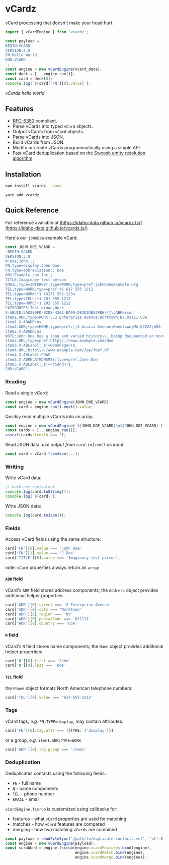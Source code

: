 # vCardz
vCard processing that doesn't make your head hurt.

```typescript
import { vCardEngine } from 'vcardz';

const payload = `
BEGIN:VCARD
VERSION:4.0
FN:Hello World
END:VCARD
`;
const engine = new vCardEngine(vcard_data);
const deck = [...engine.run()];
const card = deck[0];
console.log(`${card['FN'][0].value}`);
```
*vCardz hello world*

## Features
* [RFC-6350](https://www.rfc-editor.org/rfc/rfc6350.html) compliant.
* Parse vCards into typed `vCard` objects.
* Output vCards from `vCard` objects.
* Parse vCards into JSON.
* Build vCards from JSON.
* Modify or create vCards programmatically using a simple API.
* Fast vCard deduplication based on the [Swoosh entity resolution algorithm](http://infolab.stanford.edu/serf/swoosh_vldbj.pdf). 

## Installation
```sh
npm install vcardz --save
```

```shell
yarn add vcardz
```

## Quick Reference
Full reference available at [https://idaho-data.github.io/vcardz.ts/](https://idaho-data.github.io/vcardz.ts/)

Here's our `johnDoe` example vCard.
```typescript
const JOHN_DOE_VCARD = 
`BEGIN:VCARD
VERSION:3.0
N:Doe;John;;;
FN;type=display:John Doe
FN;type=abbreviation:J Doe
ORG:Example.com Inc.;
TITLE:Imaginary test person
EMAIL;type=INTERNET;type=WORK;type=pref:johnDoe@example.org
TEL;type=WORK;type=pref:+1 617 555 1212
TEL;type=WORK:+1 (617) 555-1234
TEL;type=CELL:+1 781 555 1212
TEL;type=HOME:+1 202 555 1212
CATEGORIES:Test group,Work
X-ABUID:5AD380FD-B2DE-4261-BA99-DE1D1DB52FBE\\\\:ABPerson
item1.ADR;type=WORK:;;2 Enterprise Avenue;Worktown;NY;01111;USA
item1.X-ABADR:us
item2.ADR;type=HOME;type=pref:;;3 Acacia Avenue;Hoemtown;MA;02222;USA
item2.X-ABADR:us
NOTE:John Doe has a long and varied history\\, being documented on more police files that anyone else. Reports of his death are alas numerous.
item3.URL;type=pref:http\\://www.example.com/doe
item3.X-ABLabel:_$!<HomePage>!$_
item4.URL:http\\://www.example.com/Joe/foaf.df
item4.X-ABLabel:FOAF
item5.X-ABRELATEDNAMES;type=pref:Jane Doe
item5.X-ABLabel:_$!<Friend>!$_
END:VCARD`;
```

### Reading

Read a single vCard:
```typescript
const engine = new vCardEngine(JOHN_DOE_VCARD);
const card = engine.run().next().value;
```

Quickly read multiple vCards into an array:
```typescript
const engine = new vCardEngine(`${JOHN_DOE_VCARD}\n${JOHN_DOE_VCARD}`);
const cards = [...engine.run()];
assert(cards.length === 2);
```

Read JSON data: *use output from `card.toJson()` as input*
```typescript
const card = vCard.fromJson(...);
```

### Writing
Write vCard data:
```typescript
// both are equivalent
console.log(card.toString());
console.log(`${card}`);
```

Write JSON data:
```typescript
console.log(card.toJson());
```


### Fields
Access vCard fields using the same structure:
```typescript
card['FN'][0].value === 'John Doe'
card['FN'][1].value === 'J Doe'
card['TITLE'][0].value === 'Imaginary test person';
```
note: `vCard` properties always return an `array`

#### `ADR` field
vCard's `ADR` field stores address components; the `Address` object provides additional helper properties:
```typescript
card['ADR'][0].street === `2 Enterprise Avenue`
card['ADR'][0].city === 'Worktown'
card['ADR'][0].region === 'NY'
card['ADR'][0].postalCode === '011111'
card['ADR'][0].country === 'USA'
```

#### `N` field
vCard's `N` field stores name components; the `Name` object provides additional helper properties: 
```typescript
card['N'][0].first === 'John'
card['N'][0].last === 'Doe'
```

#### `TEL` field
the `Phone` object formats North American telephone numbers:
```typescript
card['TEL'][0].value === '617-555-1212'
```


### Tags
vCard tags, *e.g.* `FN;TYPE=display`, may contain attributes:
```typescript
card['FN'][0].tag.attr === [{TYPE: ['display']}]
```

or a group, *e.g.* `item1.ADR;TYPE=WORK`
```typescript
card['ADR'][0].tag.group === 'item1'
```

### Deduplication
Deduplicates contacts using the following fields:
* `FN` - full name
* `N` - name components
* `TEL` - phone number
* `EMAIL` - email

`vCardEngine.fscrub` is customized using callbacks for:
* features - what `vCard` properties are used for matching
* matches - how `vCard` features are compared
* merging - how two matching `vCards` are combined

```typescript
const payload = readFileSync('/path/to/duplicate-contacts.vcf', 'utf-8');
const engine = new vCardEngine(payload);
const scrubbed = engine.fscrub(engine.vcardFeatures.bind(engine),
                               engine.vcardMatch.bind(engine),
                               engine.vcardMerge.bind(engine));
```

